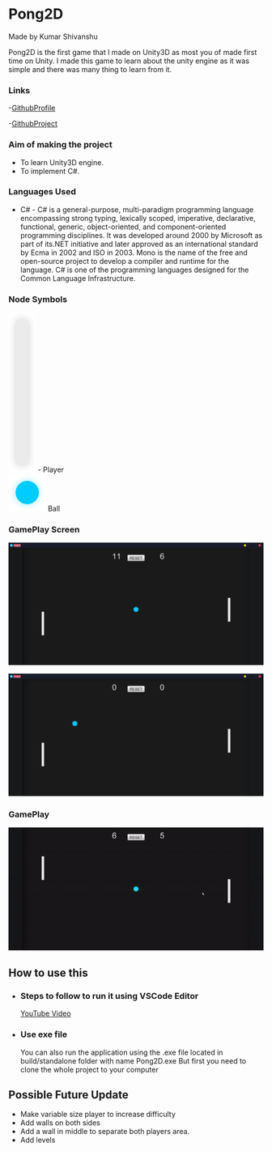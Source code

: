# Pong2D
Made by Kumar Shivanshu


Pong2D is the first game that I made on Unity3D as most you of made first time on Unity. I made this game to learn about the unity engine as it was simple and there was many thing to learn from it.


### Links
-[GithubProfile](https://github.com/KrShivanshu)

-[GithubProject](https://github.com/KrShivanshu/Pong2D) 


### Aim of making the project
* To learn Unity3D engine.
* To implement C#.


### Languages Used
* C# - C# is a general-purpose, multi-paradigm programming language encompassing strong typing, lexically scoped, imperative, declarative, functional, generic, object-oriented, and component-oriented programming disciplines. It was developed around 2000 by Microsoft as part of its.NET initiative and later approved as an international standard by Ecma in 2002 and ISO in 2003. Mono is the name of the free and open-source project to develop a compiler and runtime for the language. C# is one of the programming languages designed for the Common Language Infrastructure.


### Node Symbols

![Wall](Assets/Sprites/Player.png) - Player \
![Ball](Assets/Sprites/Ball.png) Ball 
 

### GamePlay Screen
![GameScreen](https://github.com/KrShivanshu/Resources/blob/master/Pong2D/Pong2D%2028-09-2020%2018_11_12.png)

![GameScreen](https://github.com/KrShivanshu/Resources/blob/master/Pong2D/Pong2D%2028-09-2020%2018_11_21.png)

### GamePlay
![GamePlay](https://github.com/KrShivanshu/Resources/blob/master/Pong2D/Pong2D-2020-09-28-18-10-44.gif)


## How to use this
* ### Steps to follow to run it using VSCode Editor
   [YouTube Video](https://www.youtube.com/watch?v=yQXdREL4GGg&list=PLPV2KyIb3jR4_IYZY2V0G3IUYcx1zZkJe&index=2)
* ### Use exe file
   You can also run the application using the .exe file located in build/standalone folder with name Pong2D.exe
   But first you need to clone the whole project to your computer

## Possible Future Update
* Make variable size player to increase difficulty
* Add walls on both sides 
* Add a wall in middle to separate both players area.
* Add levels
